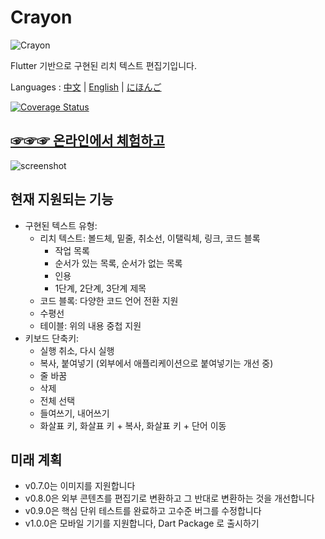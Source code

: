 # Crayon

![Crayon](https://github.com/asjqkkkk/asjqkkkk.github.io/assets/30992818/797cd31a-208d-4f1f-9490-fac02b84e35b)

Flutter 기반으로 구현된 리치 텍스트 편집기입니다.

Languages : [中文](https://github.com/morn-fun/crayon/blob/main/README.md) | [English](https://github.com/morn-fun/crayon/blob/main/README_EN.md) | [にほんご](https://github.com/morn-fun/crayon/blob/main/README_JA.md)

[![Coverage Status](https://coveralls.io/repos/github/morn-fun/crayon/badge.svg?branch=main)](https://coveralls.io/github/morn-fun/crayon?branch=main)

## [☞☞☞ 온라인에서 체험하고](https://morn-fun.github.io/crayon/)

![screenshot](https://github.com/asjqkkkk/asjqkkkk.github.io/assets/30992818/c952af3d-a5d6-4fa7-a625-d0ea0a0451da)

## 현재 지원되는 기능

- 구현된 텍스트 유형:
    - 리치 텍스트: 볼드체, 밑줄, 취소선, 이탤릭체, 링크, 코드 블록
        - 작업 목록
        - 순서가 있는 목록, 순서가 없는 목록
        - 인용
        - 1단계, 2단계, 3단계 제목
    - 코드 블록: 다양한 코드 언어 전환 지원
    - 수평선
    - 테이블: 위의 내용 중첩 지원
- 키보드 단축키:
    - 실행 취소, 다시 실행
    - 복사, 붙여넣기 (외부에서 애플리케이션으로 붙여넣기는 개선 중)
    - 줄 바꿈
    - 삭제
    - 전체 선택
    - 들여쓰기, 내어쓰기
    - 화살표 키, 화살표 키 + 복사, 화살표 키 + 단어 이동

## 미래 계획

- v0.7.0는 이미지를 지원합니다
- v0.8.0은 외부 콘텐츠를 편집기로 변환하고 그 반대로 변환하는 것을 개선합니다
- v0.9.0은 핵심 단위 테스트를 완료하고 고수준 버그를 수정합니다
- v1.0.0은 모바일 기기를 지원합니다, Dart Package 로 출시하기